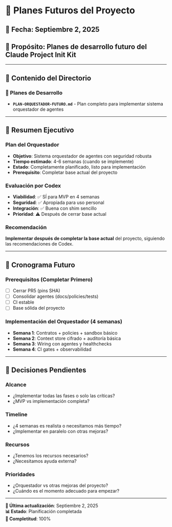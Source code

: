 # 🚀 **Planes Futuros del Proyecto**

## 📅 **Fecha**: Septiembre 2, 2025
## 🎯 **Propósito**: Planes de desarrollo futuro del Claude Project Init Kit

---

## 📁 **Contenido del Directorio**

### **🎯 Planes de Desarrollo**
- **`PLAN-ORQUESTADOR-FUTURO.md`** - Plan completo para implementar sistema orquestador de agentes

---

## 🎯 **Resumen Ejecutivo**

### **Plan del Orquestador**
- **Objetivo**: Sistema orquestador de agentes con seguridad robusta
- **Tiempo estimado**: 4-6 semanas (cuando se implemente)
- **Estado**: Completamente planificado, listo para implementación
- **Prerequisito**: Completar base actual del proyecto

### **Evaluación por Codex**
- **Viabilidad**: ✅ SÍ para MVP en 4 semanas
- **Seguridad**: ✅ Apropiada para uso personal
- **Integración**: ✅ Buena con shim sencillo
- **Prioridad**: ⚠️ Después de cerrar base actual

### **Recomendación**
**Implementar después de completar la base actual** del proyecto, siguiendo las recomendaciones de Codex.

---

## 🎯 **Cronograma Futuro**

### **Prerequisitos (Completar Primero)**
- [ ] Cerrar PR5 (pins SHA)
- [ ] Consolidar agentes (docs/policies/tests)
- [ ] CI estable
- [ ] Base sólida del proyecto

### **Implementación del Orquestador (4 semanas)**
- **Semana 1**: Contratos + policies + sandbox básico
- **Semana 2**: Context store cifrado + auditoría básica
- **Semana 3**: Wiring con agentes y healthchecks
- **Semana 4**: CI gates + observabilidad

---

## 🎯 **Decisiones Pendientes**

### **Alcance**
- ¿Implementar todas las fases o solo las críticas?
- ¿MVP vs implementación completa?

### **Timeline**
- ¿4 semanas es realista o necesitamos más tiempo?
- ¿Implementar en paralelo con otras mejoras?

### **Recursos**
- ¿Tenemos los recursos necesarios?
- ¿Necesitamos ayuda externa?

### **Prioridades**
- ¿Orquestador vs otras mejoras del proyecto?
- ¿Cuándo es el momento adecuado para empezar?

---

**📅 Última actualización**: Septiembre 2, 2025  
**📊 Estado**: Planificación completada  
**🎯 Completitud**: 100%
